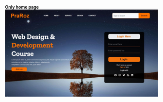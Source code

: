 <b>Only home page</b>
![image alt](https://github.com/Huzaifa-the-programmer/Home-page/blob/298921afde754a67cbe602006ac4b476b9db5f52/Screenshot_20-12-2024_21518_127.0.0.1.jpeg)
